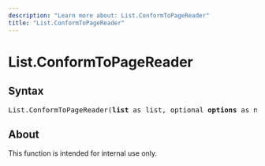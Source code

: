 ```yaml
---
description: "Learn more about: List.ConformToPageReader"
title: "List.ConformToPageReader"
---
```

# List.ConformToPageReader

## Syntax

<pre>
List.ConformToPageReader(<b>list</b> as list, optional <b>options</b> as nullable record) as table
</pre>

## About

This function is intended for internal use only.
